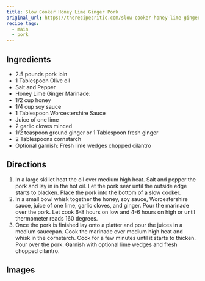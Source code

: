 ```yaml
---
title: Slow Cooker Honey Lime Ginger Pork
original_url: https://therecipecritic.com/slow-cooker-honey-lime-ginger-pork/
recipe_tags:
  - main
  - pork
---
```


## Ingredients

* 2.5 pounds pork loin
* 1 Tablespoon Olive oil
* Salt and Pepper
* Honey Lime Ginger Marinade:
* 1/2 cup honey
* 1/4 cup soy sauce
* 1 Tablespoon Worcestershire Sauce
* Juice of one lime
* 2 garlic cloves minced
* 1/2 teaspoon ground ginger or 1 Tablespoon fresh ginger
* 2 Tablespoons cornstarch
* Optional garnish: Fresh lime wedges chopped cilantro

## Directions


1. In a large skillet heat the oil over medium high heat. Salt and pepper the pork and lay in in the hot oil. Let the pork sear until the outside edge starts to blacken. Place the pork into the bottom of a slow cooker.
1. In a small bowl whisk together the honey, soy sauce, Worcestershire sauce, juice of one lime, garlic cloves, and ginger. Pour the marinade over the pork. Let cook 6-8 hours on low and 4-6 hours on high or until thermometer reads 160 degrees.
1. Once the pork is finished lay onto a platter and pour the juices in a medium saucepan. Cook the marinade over medium high heat and whisk in the cornstarch. Cook for a few minutes until it starts to thicken. Pour over the pork. Garnish with optional lime wedges and fresh chopped cilantro.

## Images
